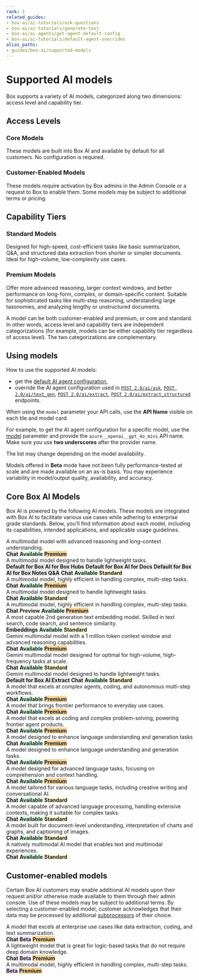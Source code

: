 ```yaml
---
rank: 1
related_guides:
- box-ai/ai-tutorials/ask-questions
- box-ai/ai-tutorials/generate-text
- box-ai/ai-agents/get-agent-default-config
- box-ai/ai-tutorials/default-agent-overrides
alias_paths:
- guides/box-ai/supported-models
---
```

  
# Supported AI models

Box supports a variety of AI models, categorized along two dimensions: access level and capability tier.

## Access Levels

### Core Models 

These models are built into Box AI and available by default for all customers. No configuration is required.

### Customer-Enabled Models

These models require activation by Box admins in the Admin Console or a request to Box to enable them. Some models may be subject to additional terms or pricing.

## Capability Tiers

### Standard Models

Designed for high-speed, cost-efficient tasks like basic summarization, Q&A, and structured data extraction from shorter or simpler documents. Ideal for high-volume, low-complexity use cases.

### Premium Models

Offer more advanced reasoning, larger context windows, and better performance on long-form, complex, or domain-specific content. Suitable for sophisticated tasks like multi-step reasoning, understanding large taxonomies, and analyzing lengthy or unstructured documents.

<Message type='notice'>
A model can be both customer-enabled and premium, or core and standard. In other words, access level and capability tiers are independent categorizations (for example, models can be either capability tier regardless of access level). The two categorizations are complementary.
</Message>

## Using models

How to use the supported AI models:

- get the [default AI agent configuration][agent],
- override the AI agent configuration used in [`POST 2.0/ai/ask`][ask], [`POST 2.0/ai/text_gen`][text-gen], [`POST 2.0/ai/extract`][extract], [`POST 2.0/ai/extract_structured`][extract-structured] endpoints.

When using the `model` parameter your API calls, use the **API Name** visible on each tile and model card.

For example, to get the AI agent configuration for a specific model, use the [model][ai-model] parameter and provide the `azure__openai__gpt_4o_mini` API name. Make sure you use **two underscores** after the provider name.

<Message type='notice'>
The list may change depending on the model availability.

Models offered in **Beta** mode have not been fully performance-tested at scale and are made available on an as-is basis. You may experience variability in model/output quality, availability, and accuracy.
</Message>

## Core Box AI Models

Box AI is powered by the following AI models. These models are integrated with Box AI to facilitate various use cases while adhering to enterprise grade standards. Below, you’ll find information about each model, including its capabilities, intended applications, and applicable usage guidelines.

<TileGrid rows="2">
    <Tile type="gpt" title="openai__gpt_5_reasoning_alpha" href="/guides/box-ai/ai-models/openai-gpt-5-reasoning-alpha-model-card">
			A multimodal model with advanced reasoning and long-context understanding.
   		<div>
   			<strong style="background-color: #e8e8e8">Chat</strong>
				<strong style="background-color: #e1ffe7">Available</strong>
				<strong style="background-color: #f8d59b">Premium</strong>
			</div>
		</Tile>
		<Tile type="gpt" title="azure__openai__gpt_4_1_mini" href="/guides/box-ai/ai-models/azure-openai-gpt-4-1-mini-model-card">
			A multimodal model designed to handle lightweight tasks.
			<div>
				<strong style="background-color: #e8e8e8">Default for Box AI for Box Hubs</strong>
				<strong style="background-color: #e8e8e8">Default for Box AI for Docs</strong>
				<strong style="background-color: #e8e8e8">Default for Box AI for Box Notes Q&A</strong>
				<strong style="background-color: #e8e8e8">Chat</strong>
				<strong style="background-color: #e1ffe7">Available</strong>
				<strong style="background-color: #fdfad8">Standard</strong>
			</div>
		</Tile>
		<Tile type="gpt" title="azure__openai__gpt_4_1" href="/guides/box-ai/ai-models/azure-openai-gpt-4-1-model-card">
			A multimodal model, highly efficient in handling complex, multi-step tasks.
   		<div>
   			<strong style="background-color: #e8e8e8">Chat</strong>
				<strong style="background-color: #e1ffe7">Available</strong>
				<strong style="background-color: #f8d59b">Premium</strong>
			</div>
		</Tile>
		<Tile type="gpt" title="azure__openai__gpt_4o_mini" href="/guides/box-ai/ai-models/azure-openai-gpt-4o-mini-model-card">
			A multimodal model designed to handle lightweight tasks.
			<div>
				<strong style="background-color: #e8e8e8">Chat</strong>
				<strong style="background-color: #e1ffe7">Available</strong>
				<strong style="background-color: #fdfad8">Standard</strong>
			</div>
		</Tile>
		<Tile type="gpt" title="azure__openai__gpt_4o" href="/guides/box-ai/ai-models/azure-openai-gpt-4o-model-card">
			A multimodal model, highly efficient in handling complex, multi-step tasks.
			<div>
				<strong style="background-color: #e8e8e8">Chat</strong>
				<strong style="background-color: #fffbf3">Preview</strong>
				<strong style="background-color: #e1ffe7">Available</strong>
				<strong style="background-color: #f8d59b">Premium</strong>
			</div>
		</Tile>
		<Tile type="gpt" title="azure__openai__text_embedding_ada_002" href="/guides/box-ai/ai-models/azure-text-embedding-ada-002-model-card">
			A most capable 2nd generation text embedding model. Skilled in text search, code search, and sentence similarity.
			<div>
				<strong style="background-color: #e8e8e8">Embeddings</strong>
				<strong style="background-color: #e1ffe7">Available</strong>
				<strong style="background-color: #fdfad8">Standard</strong>
			</div>
		</Tile>
		<Tile type="gemini" title="google__gemini_2_5_pro" href="/guides/box-ai/ai-models/google-gemini-2-5-pro-model-card">
		Gemini multimodal model with a 1 million token context window and advanced reasoning capabilities.
			<div>
				<strong style="background-color: #e8e8e8">Chat</strong>
				<strong style="background-color: #e1ffe7">Available</strong>
				<strong style="background-color: #f8d59b">Premium</strong>
			</div>
		</Tile>
	<Tile type="gemini" title="google__gemini_2_0_flash_001" href="/guides/box-ai/ai-models/google-gemini-2-0-flash-001-model-card">
		Gemini multimodal model designed for optimal for high-volume, high-frequency tasks at scale.
		<div>
		<strong style="background-color: #e8e8e8">Chat</strong>
		<strong style="background-color: #e1ffe7">Available</strong>
		<strong style="background-color: #fdfad8">Standard</strong>
		</div>
	</Tile>
	<Tile type="gemini" title="google__gemini_2_0_flash_lite_preview" href="/guides/box-ai/ai-models/google-gemini-2-0-flash-lite-preview-02-05">
			Gemini multimodal model designed to handle lightweight tasks.
			<div>
				<strong style="background-color: #e8e8e8">Default for Box AI Extract</strong>
				<strong style="background-color: #e8e8e8">Chat</strong>
				<strong style="background-color: #e1ffe7">Available</strong>
				<strong style="background-color: #fdfad8">Standard</strong>
				</div>
		</Tile>
		<Tile type="model" title="aws__claude_4_5_sonnet" href="/guides/box-ai/ai-models/aws-claude-4-5-sonnet-model-card">
			A model that excels at complex agents, coding, and autonomous multi-step workflows.
			<div>
				<strong style="background-color: #e8e8e8">Chat</strong>
				<strong style="background-color: #e1ffe7">Available</strong>
				<strong style="background-color: #f8d59b">Premium</strong>
			</div>
		</Tile>     
		<Tile type="model" title="aws__claude_4_sonnet" href="/guides/box-ai/ai-models/aws-claude-4-sonnet-model-card">
			A model that brings frontier performance to everyday use cases.
			<div>
				<strong style="background-color: #e8e8e8">Chat</strong>
				<strong style="background-color: #e1ffe7">Available</strong>
				<strong style="background-color: #f8d59b">Premium</strong>
			</div>
		</Tile>    
		<Tile type="model" title="aws__claude_4_opus" href="/guides/box-ai/ai-models/aws-claude-4-opus-model-card">
				A model that excels at coding and complex problem-solving, powering frontier agent products.
			<div>
				<strong style="background-color: #e8e8e8">Chat</strong>
				<strong style="background-color: #e1ffe7">Available</strong>
				<strong style="background-color: #f8d59b">Premium</strong>
			</div>
		</Tile>
		<Tile type="model" title="aws__claude_3_7_sonnet" href="/guides/box-ai/ai-models/aws-claude-3-7-sonnet-model-card">
			A model designed to enhance language understanding and generation tasks
			<div>
				<strong style="background-color: #e8e8e8">Chat</strong>
				<strong style="background-color: #e1ffe7">Available</strong>
				<strong style="background-color: #f8d59b">Premium</strong>
			</div>
		</Tile>
		<Tile type="model" title="aws__claude_3_5_sonnet" href="/guides/box-ai/ai-models/aws-claude-3-5-sonnet-model-card">
			A model designed to enhance language understanding and generation tasks.
			<div>
				<strong style="background-color: #e8e8e8">Chat</strong>
				<strong style="background-color: #e1ffe7">Available</strong>
				<strong style="background-color: #f8d59b">Premium</strong>
			</div>
		</Tile>
		<Tile type="model" title="aws__claude_3_sonnet" href="/guides/box-ai/ai-models/aws-claude-3-sonnet-model-card">
			A model designed for advanced language tasks, focusing on comprehension and context handling.
			<div>
				<strong style="background-color: #e8e8e8">Chat</strong>
				<strong style="background-color: #e1ffe7">Available</strong>
				<strong style="background-color: #f8d59b">Premium</strong>
			</div>
		</Tile>
		<Tile type="model" title="aws__claude_3_haiku" href="/guides/box-ai/ai-models/aws-claude-3-haiku-model-card">
			A model tailored for various language tasks, including creative writing and conversational AI.
			<div>
				<strong style="background-color: #e8e8e8">Chat</strong>
				<strong style="background-color: #e1ffe7">Available</strong>
				<strong style="background-color: #fdfad8">Standard</strong>
			</div>
		</Tile>
		<Tile type="model" title="aws__titan_text_lite" href="/guides/box-ai/ai-models/aws-titan-text-lite-model-card">
			A model capable of advanced language processing, handling extensive contexts, making it suitable for complex tasks.
			<div>
				<strong style="background-color: #e8e8e8">Chat</strong>
				<strong style="background-color: #e1ffe7">Available</strong>
				<strong style="background-color: #fdfad8">Standard</strong>
			</div>
		</Tile>
		<Tile type="model" title="ibm__llama_3_2_90b_vision_instruct" href="/guides/box-ai/ai-models/ibm-llama-3-2-90b-vision-instruct-model-card">
			A model built for document-level understanding, interpretation of charts and graphs, and captioning of images.
			<div>
				<strong style="background-color: #e8e8e8">Chat</strong>
				<strong style="background-color: #e1ffe7">Available</strong>
				<strong style="background-color: #fdfad8">Standard</strong>
			</div>
		</Tile>
		<Tile type="model" title="ibm__llama_4_scout" href="/guides/box-ai/ai-models/ibm-llama-4-scout-model-card">
			A natively multimodal AI model that enables text and multimodal experiences.
			<div>
				<strong style="background-color: #e8e8e8">Chat</strong>
				<strong style="background-color: #e1ffe7">Available</strong>
				<strong style="background-color: #fdfad8">Standard</strong>
			</div>
		</Tile>
</TileGrid>

## Customer-enabled models

Certain Box AI customers may enable additional AI models upon their request and/or otherwise made available to them through their admin console. Use of these models may be subject to additional terms. By selecting a customer-enabled model, customer acknowledges that their data may be processed by additional [subprocessors][subprocessors] of their choice.

<TileGrid rows="2">
		<Tile type="model" title="xai__grok_3_beta" href="/guides/box-ai/ai-models/xai-grok-3-beta-model-card">
			A model that excels at enterprise use cases like data extraction, coding, and text summarization.
			<div>
				<strong style="background-color: #e8e8e8">Chat</strong>
				<strong style="background-color: #f0e2ff">Beta</strong>
				<strong style="background-color: #f8d59b">Premium</strong>
			</div>
		</Tile>
		<Tile type="model" title="xai__grok_3_mini_reasoning_beta" href="/guides/box-ai/ai-models/xai-grok-3-mini-beta-model-card">
			A lightweight model that is great for logic-based tasks that do not require deep domain knowledge.
			<div>
				<strong style="background-color: #e8e8e8">Chat</strong>
				<strong style="background-color: #f0e2ff">Beta</strong>
				<strong style="background-color: #f8d59b">Premium</strong>
			</div>
		</Tile>
		<Tile type="gpt" title="openai__gpt_o3" href="/guides/box-ai/ai-models/openai-gpt-o3-model-card">
			A multimodal model, highly efficient in handling complex, multi-step tasks.
			<div>
				<strong style="background-color: #f0e2ff">Beta</strong>
				<strong style="background-color: #f8d59b">Premium</strong>
			</div>
		</Tile>
</TileGrid>

[ask]: e://post_ai_ask
[text-gen]: e://post_ai_text_gen
[extract]: e://post_ai_extract
[extract-structured]: e://post_ai_extract_structured
[agent]: e://get_ai_agent_default
[azure-ai-mini-4o-model]: https://learn.microsoft.com/en-us/azure/ai-services/openai/concepts/models?tabs=python-secure#gpt-4o-and-gpt-4-turbo
[vertex-ai-model]: https://cloud.google.com/vertex-ai/generative-ai/docs/learn/models#models
[vertex-ai-gemini-models]: https://cloud.google.com/vertex-ai/generative-ai/docs/learn/models#gemini-models
[vertex-text-models]: https://cloud.google.com/vertex-ai/generative-ai/docs/model-reference/text
[azure-ai-embeddings]: https://learn.microsoft.com/en-us/azure/ai-services/openai/concepts/models#embeddings
[ai-model]: e://get-ai-agent-default#param-model
[aws-claude]: https://aws.amazon.com/bedrock/claude/
[aws-titan]: https://aws.amazon.com/bedrock/titan/
[subprocessors]: https://www.box.com/legal/subprocessors
